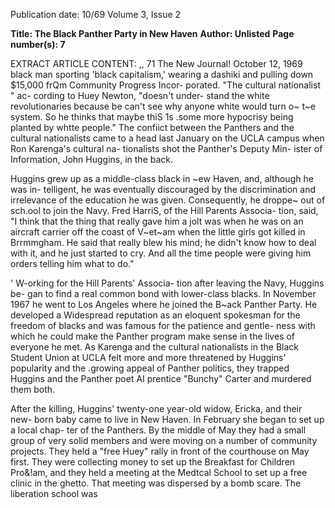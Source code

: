 Publication date: 10/69
Volume 3, Issue 2

**Title: The Black Panther Party in New Haven**
**Author: Unlisted**
**Page number(s): 7**

EXTRACT ARTICLE CONTENT:
,, 
71 The New Journal! October 12, 1969 
black man sporting 'black capitalism,' 
wearing a dashiki and pulling down 
$15,000 frQm Community Progress Incor-
porated. "The cultural nationalist " ac-
cording to Huey Newton, "doesn't under-
stand the white revolutionaries because 
be can't see why anyone white would turn 
o~ t~e system. So he thinks that maybe 
thiS 1s .some more hypocrisy being planted 
by whtte people." The confiict between 
the Panthers and the cultural nationalists 
came to a head last January on the UCLA 
campus when Ron Karenga's cultural na-
tionalists shot the Panther's Deputy Min-
ister of Information, John Huggins, in 
the back. 

Huggins grew up as a middle-class black 
in ~ew Haven, and, although he was in-
telligent, he was eventually discouraged 
by the discrimination and irrelevance of 
the education he was given. Consequently, 
he droppe~ out of sch.ool to join the Navy. 
Fred HarriS, of the Hill Parents Associa-
tion, said, "I think that the thing that 
really gave him a jolt was when he was 
on an aircraft carrier off the coast of 
V~et~am when the little girls got killed in 
Brrmmgham. He said that really blew his 
mind; he didn't know how to deal with 
it, and he just started to cry. And all the 
time people were giving him orders telling 
him what to do." 

' 
W-orking for the Hill Parents' Associa-
tion after leaving the Navy, Huggins be-
gan to find a real common bond with 
lower-class blacks. In November 1967 he 
went to Los Angeles where he joined the 
B~ack Panther Party. He developed a 
Widespread reputation as an eloquent 
spokesman for the freedom of blacks and 
was famous for the patience and gentle-
ness with which he could make the 
Panther program make sense in the lives 
of everyone he met. As Karenga and the 
cultural nationalists in the Black Student 
Union at UCLA felt more and more 
threatened by Huggins' popularity and 
the .growing appeal of Panther politics, 
they trapped Huggins and the Panther 
poet AI prentice "Bunchy" Carter and 
murdered them both. 

After the killing, Huggins' twenty-one 
year-old widow, Ericka, and their new-
born baby came to live in New Haven. In 
February she began to set up a local chap-
ter of the Panthers. By the middle of May 
they had a small group of very solid 
members and were moving on a number 
of community projects. They held a "free 
Huey" rally in front of the courthouse 
on May first. They were collecting money 
to set up the Breakfast for Children 
Pro&!am, and they held a meeting at the 
Medtcal School to set up a free clinic in 
the ghetto. That meeting was dispersed by 
a bomb scare. The liberation school was 
<?pen and teaching despite heavy police 
surveillance and frequent harassment. 

Ericka Huggins was also instrumental 
on a national scale in raising the position 
of Panther women from the degraded 
position of "Pussy Power" to one of re-
spected equality in the struggle through 
her enthusiasm, energy and sacrifice. 

After her arrest Eldridge Cleaver wrote 
to her in prison : 
Tb.e incarceration and the suffering of Sister 
Encka should be a stinging rebulce to all 
manifestations of ma.le chauvinism within 
our ranks. Because the liberation of women 
is one of the most important issues facing 
the world today. Great efforts have been 
made in various parts of the world to do 
something about this, but I know from my 
own experience that the smouldering and 
the burning flame descending for the libera-
tion of women in Babylon [America] is the 
issue that is going to explode, and if we're not 
careful it is going to destroy our ranks, de-
stroy our organization, because women want 
to be liberated just as all oppressed people 
want to be liberated. 

We have to be careful about that and 
Sister Ericka Huggins is a shining e~ample 
of a revolutionary woman who's meted out 
the same kind of injustice from the pig powe~ 
structure that a revolutionary man receives. 
So the~ didn't put her in a powder puff cell. 
T_hey dtd not make life easy for her. But the 
p1gs recognize a revolutionary woman to be 
as much a threat as a revolutionary man. 
Appaz:ently the Panther women in jail 
are bemg held under worse conditions 
than most of the men. Rose Smith, who is 
expected to give birth to a child in De-
cember, is still forced to live in a prison 
cell. 

The Panthers are scattered throughout 
the state where they have been held with-
out bail and primarily in solitary confine-
ment for over four months. Four of the 
fifteen are in various stages of extradition 
from Denver, Salt Lake City and Detroit. 
Bobby Seale is in Chicago at present, as 
part of the "Conspiracy 8" that was 
accused of conspiring to incite the riots 
that occurred during the Democratic Na-
tional Convention. He spent a total of 
four hours in Chicago during that week 
of documented police riots. 

Seiil~ lack~ the c~arisma and the rap-
port w1th whtte audtences which have 
made both Cleaver and Newton famous, 
but be speaks excellently to blacks and 
is the master organizer of the party. He 
and Huey Newton co-founded the Pan-
th.ers when they both became discouraged 
w1th the Afro-American Society to which 
they belonged at Merrit College. His style 
expresses itself in poems like "Uncle 
Sammy Call Me Fulla Lucifer," which he 
used to recite on street corners in the 
~hetto . ~e tight and effective organiza-
tion of the party on a national scale is due 
largely to his talents and genius as a 
leader. Now, even if he wins his cases 
both in Chicago and New Haven he ~ill 
be incapacitated, as far as the pa:ty is 
concerned, for at least six months. If his 
efforts fail, be may be the victim of the 
destruction of one of the most volatile 
forces for liberation that has ever con-
fronted this country. 

All fifteen Panthers are in jeopardy of 
the death penalty. In Connecticut, mur-
der, being an accessory to murder and 
kidnapping are all capital crimes. The 
trial might begin as early as late Novem-
ber or early December, but it is not likely 
to get started until January or February. 
It may very well be that the New Haven 
case will be the classic trial of the Black 
Panther Party. It will probably demarcate 
the harsh boundaries of our cherished 
freedom of political dissent. The Pan-
thers believe that in early December the 
Party will be declared illegal for being sub-
versive, a result of hearings of Senator 
McClellan's Permanent Subcommittee on 
Investigations which spent most of its 
time listening to police chiefs and ostra-
cized members of the Panther Party. 

Considering the political explosiveness 
of the issues involved, this trial will be a 
severe test of the American legal system. 
Assuming the truth of the Panthers' con-
tention that this is a frame-up which in-
tends to make political repression sound 
like common crime enforcement, we 
must realize that the state has vast re-
continued on page 15